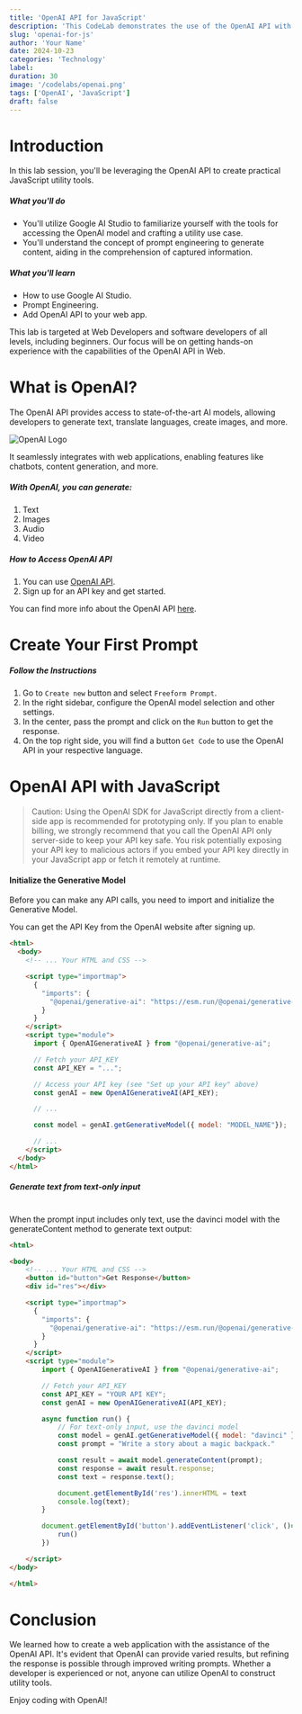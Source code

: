 ```yaml
---
title: 'OpenAI API for JavaScript'
description: 'This CodeLab demonstrates the use of the OpenAI API with JavaScript'
slug: 'openai-for-js'
author: 'Your Name'
date: 2024-10-23
categories: 'Technology'
label: 
duration: 30
image: '/codelabs/openai.png'
tags: ['OpenAI', 'JavaScript']
draft: false
---
```


# Introduction 
In this lab session, you'll be leveraging the OpenAI API to create practical JavaScript utility tools.

##### What you'll do
- You'll utilize Google AI Studio to familiarize yourself with the tools for accessing the OpenAI model and crafting a utility use case.
- You'll understand the concept of prompt engineering to generate content, aiding in the comprehension of captured information.

##### What you'll learn
- How to use Google AI Studio.
- Prompt Engineering.
- Add OpenAI API to your web app.

This lab is targeted at Web Developers and software developers of all levels, including beginners. Our focus will be on getting hands-on experience with the capabilities of the OpenAI API in Web.

# What is OpenAI?

The OpenAI API provides access to state-of-the-art AI models, allowing developers to generate text, translate languages, create images, and more.

![OpenAI Logo](/codelabs/openai.png "OpenAI")

It seamlessly integrates with web applications, enabling features like chatbots, content generation, and more.

##### With OpenAI, you can generate:
1. Text
1. Images
1. Audio
1. Video

##### How to Access OpenAI API

1. You can use [OpenAI API](https://openai.com/api).
2. Sign up for an API key and get started.

You can find more info about the OpenAI API [here](https://openai.com/api).

# Create Your First Prompt

##### Follow the Instructions
1. Go to `Create new` button and select `Freeform Prompt`.
1. In the right sidebar, configure the OpenAI model selection and other settings.
1. In the center, pass the prompt and click on the `Run` button to get the response.
1. On the top right side, you will find a button `Get Code` to use the OpenAI API in your respective language.

# OpenAI API with JavaScript 

> Caution: Using the OpenAI SDK for JavaScript directly from a client-side app is recommended for prototyping only. If you plan to enable billing, we strongly recommend that you call the OpenAI API only server-side to keep your API key safe. You risk potentially exposing your API key to malicious actors if you embed your API key directly in your JavaScript app or fetch it remotely at runtime.

#### Initialize the Generative Model
Before you can make any API calls, you need to import and initialize the Generative Model. 

You can get the API Key from the OpenAI website after signing up.

```html
<html>
  <body>
    <!-- ... Your HTML and CSS -->

    <script type="importmap">
      {
        "imports": {
          "@openai/generative-ai": "https://esm.run/@openai/generative-ai"
        }
      }
    </script>
    <script type="module">
      import { OpenAIGenerativeAI } from "@openai/generative-ai";

      // Fetch your API_KEY
      const API_KEY = "...";

      // Access your API key (see "Set up your API key" above)
      const genAI = new OpenAIGenerativeAI(API_KEY);

      // ...

      const model = genAI.getGenerativeModel({ model: "MODEL_NAME"});

      // ...
    </script>
  </body>
</html>
```

##### Generate text from text-only input
<br />
When the prompt input includes only text, use the davinci model with the generateContent method to generate text output:

```html
<html>

<body>
    <!-- ... Your HTML and CSS -->
    <button id="button">Get Response</button>
    <div id="res"></div>

    <script type="importmap">
      {
        "imports": {
          "@openai/generative-ai": "https://esm.run/@openai/generative-ai"
        }
      }
    </script>
    <script type="module">
        import { OpenAIGenerativeAI } from "@openai/generative-ai";

        // Fetch your API_KEY
        const API_KEY = "YOUR API KEY";
        const genAI = new OpenAIGenerativeAI(API_KEY);

        async function run() {
            // For text-only input, use the davinci model
            const model = genAI.getGenerativeModel({ model: "davinci" });
            const prompt = "Write a story about a magic backpack."

            const result = await model.generateContent(prompt);
            const response = await result.response;
            const text = response.text();

            document.getElementById('res').innerHTML = text
            console.log(text);
        }

        document.getElementById('button').addEventListener('click', ()=>{
            run()
        })

    </script>
</body>

</html>
```

# Conclusion
We learned how to create a web application with the assistance of the OpenAI API. It's evident that OpenAI can provide varied results, but refining the response is possible through improved writing prompts. Whether a developer is experienced or not, anyone can utilize OpenAI to construct utility tools.<br />

Enjoy coding with OpenAI!